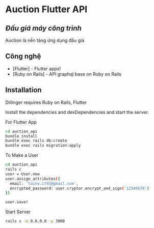 # Auction Flutter API
## _Đấu giá máy công trình_

Auction là nền tảng ứng dụng đấu giá

## Công nghệ

- [Flutter] - Flutter apps!
- [Ruby on Rails] - API graphql base on Ruby on Rails

## Installation

Dillinger requires Ruby on Rails, Flutter

Install the dependencies and devDependencies and start the server.

For Flutter App

```sh
cd auction_api
bundle install
bundle exec rails db:create
bundle exec rails migration:apply

```

To Make a User
```sh
cd auction_api
rails c
user = User.new
user.assign_attributes({
  email: 'tainv.it93@gmail.com',
  encrypted_password: user.cryptor.encrypt_and_sign('12345678')
})

user.save!
```

Start Server
```sh
rails s -b 0.0.0.0 -p 3000
```